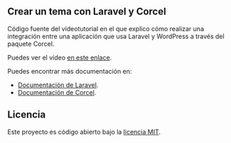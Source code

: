 ## Crear un tema con Laravel y Corcel

Código fuente del vídeotutorial en el que explico cómo realizar una 
integración entre una aplicación que usa Laravel y WordPress a través del 
paquete Corcel.

Puedes ver el vídeo [en este enlace](https://semanawp.com/charla/crear-un-tema-con-laravel-y-corcel/).

Puedes encontrar más documentación en:
- [Documentación de Laravel](https://laravel.com/docs/master).
- [Documentación de Corcel](https://github.com/corcel/corcel).

## Licencia

Este proyecto es código abierto bajo la [licencia MIT](https://opensource.org/licenses/MIT).
